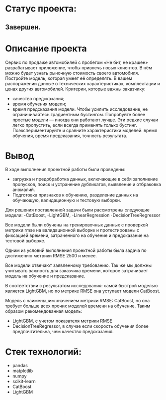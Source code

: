 # Статус проекта:
## Завершен.

# Описание проекта
Сервис по продаже автомобилей с пробегом «Не бит, не крашен» разрабатывает приложение, чтобы привлечь новых клиентов. В нём можно будет узнать рыночную стоимость своего автомобиля. 
Постройте модель, которая умеет её определять. В вашем распоряжении данные о технических характеристиках, комплектации и ценах других автомобилей.
Критерии, которые важны заказчику:
- качество предсказания;
- время обучения модели;
- время предсказания модели.
Чтобы усилить исследование, не ограничивайтесь градиентным бустингом. Попробуйте более простые модели — иногда они работают лучше. Эти редкие случаи легко пропустить, если всегда применять только бустинг. 
Поэкспериментируйте и сравните характеристики моделей: время обучения, время предсказания, точность результата.

# Вывод
В ходе выполнения проектной работы были проведены:

- загрузка и предобработка данных, включающие в себя заполнение пропусков, поиск и устранение дубликатов, выявление и отбраковка аномалий.
- Подготовка признаков к обучению, разделение данных на обучающую, валидационную и тестовую выборки.

Для решения поставленной задачи были рассмотрены следующие модели:
-CatBoost,
-LightGBM,
-LinearRegression
-DecisionTreeRegressor

Все модели были обучены на тренировочных данных с проверкой метрики rmse на валидационной выборке и протестированы с фиксацией времени, затраченного на обучение и предсказание на тестовой выборке.

Одним из условий выполнения проектной работы была задача по достижению метрики RMSE 2500 и менее.

Все модели отвечают заявленному требованию.
Так же мы должны учитывать важность для заказчика времени, которое затрачивает модель на обучение и предсказание. 

В соответствии с результатом исследования:
самой быстрой моделью является LightGBM, но по метрике RMSE она уступает модели CatBoost.

Модель с наименьшим значением метрики RMSE:
CatBoost, но она требует больше всех прочих моделей времени на обучение. Таким образом рекомендованная модель:
- LightGBM, с учетом показателя метрики RMSE
- DecisionTreeRegressor, в случае если скорость обучения более предпочтительна, чем качество предсказания.

# Стек технологий:
- pandas
- matplotlib
- numpy
- scikit-learn
- CatBoost
- LightGBM

